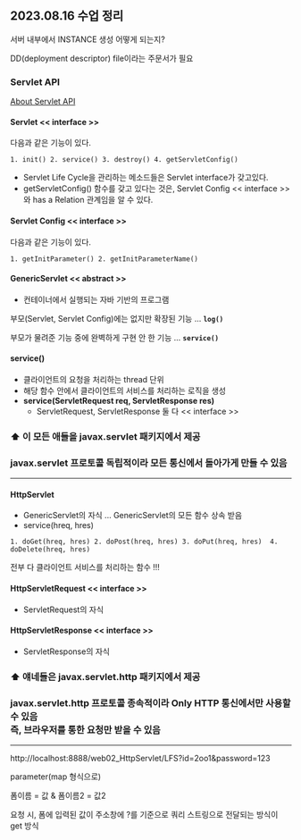 ## 2023.08.16 수업 정리

서버 내부에서 INSTANCE 생성 어떻게 되는지?

DD(deployment descriptor) file이라는 주문서가 필요

### Servlet API

[About Servlet API](https://tomcat.apache.org/tomcat-5.5-doc/servletapi/index.html)

#### Servlet << interface >>

다음과 같은 기능이 있다.

`1. init()
2. service()
3. destroy()
4. getServletConfig()`

- Servlet Life Cycle을 관리하는 메소드들은 Servlet interface가 갖고있다.
- getServletConfig() 함수를 갖고 있다는 것은, Servlet Config << interface >>와 has a Relation 관계임을 알 수 있다.

#### Servlet Config << interface >>

다음과 같은 기능이 있다.

`1. getInitParameter()
2. getInitParameterName()`

#### GenericServlet << abstract >>

- 컨테이너에서 실행되는 자바 기반의 프로그램

부모(Servlet, Servlet Config)에는 없지만 확장된 기능 ... <b>`log()`</b>

부모가 물려준 기능 중에 완벽하게 구현 안 한 기능 ... <b>`service()`</b>

#### service()

- 클라이언트의 요청을 처리하는 thread 단위
- 해당 함수 안에서 클라이언트의 서비스를 처리하는 로직을 생성
- <b>service(ServletRequest req, ServletResponse res)</b>
  - ServletRequest, ServletResponse 둘 다 << interface >>

### ⬆ 이 모든 애들을 javax.servlet 패키지에서 제공

### javax.servlet 프로토콜 독립적이라 모든 통신에서 돌아가게 만들 수 있음

---

#### HttpServlet

- GenericServlet의 자식 ... GenericServlet의 모든 함수 상속 받음
- service(hreq, hres)

`1. doGet(hreq, hres)
2. doPost(hreq, hres)
3. doPut(hreq, hres) 
4. doDelete(hreq, hres)`

전부 다 클라이언트 서비스를 처리하는 함수 !!!

#### HttpServletRequest << interface >>

- ServletRequest의 자식

#### HttpServletResponse << interface >>

- ServletResponse의 자식

### ⬆ 얘네들은 javax.servlet.http 패키지에서 제공

### javax.servlet.http 프로토콜 종속적이라 Only HTTP 통신에서만 사용할 수 있음<br/> 즉, 브라우저를 통한 요청만 받을 수 있음

---

http://localhost:8888/web02_HttpServlet/LFS?id=2oo1&password=123

parameter(map 형식으로)

폼이름 = 값 & 폼이름2 = 값2

요청 시, 폼에 입력된 값이 주소창에 ?를 기준으로 쿼리 스트링으로 전달되는 방식이 get 방식
